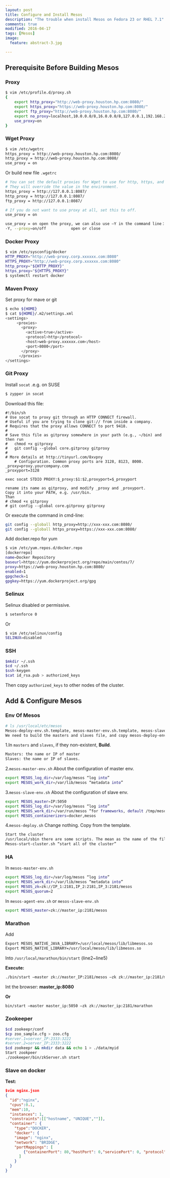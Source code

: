 ```yaml
---
layout: post
title: Configure and Install Mesos
description: "The trouble when install Mesos on Fedora 23 or RHEL 7.1"
comments: true
modified: 2016-04-17
tags: [Mesos]
image:
  feature: abstract-3.jpg

---
```


## Prerequisite Before Building Mesos ##

### Proxy ###

```bash
$ vim /etc/profile.d/proxy.sh
{
	export http_proxy="http://web-proxy.houston.hp.com:8080/"
	export https_proxy="https://web-proxy.houston.hp.com:8080/"
	export ftp_proxy="http://web-proxy.houston.hp.com:8080/"
	export no_proxy=localhost,10.0.0.0/8,16.0.0.0/8,127.0.0.1,192.168.20.0/24
	use_proxy=on
}
```

### Wget Proxy ###

```bash
$ vim /etc/wgetrc
https_proxy = http://web-proxy.houston.hp.com:8080/
http_proxy = http://web-proxy.houston.hp.com:8080/
use_proxy = on   
```

Or build new file `.wgetrc`  

```bash
# You can set the default proxies for Wget to use for http, https, and ftp.
# They will override the value in the environment.
https_proxy = http://127.0.0.1:8087/
http_proxy = http://127.0.0.1:8087/
ftp_proxy = http://127.0.0.1:8087/

# If you do not want to use proxy at all, set this to off.
use_proxy = on

use_proxy = on open the proxy, we can also use –Y in the command line：
-Y, --proxy=on/off           open or close  
```

### Docker Proxy ###

```bash  
$ vim /etc/sysconfig/docker
HTTP_PROXY="http://web-proxy.corp.xxxxxx.com:8080"
HTTPS_PROXY="http://web-proxy.corp.xxxxxx.com:8080"
http_proxy="${HTTP_PROXY}"
https_proxy="${HTTPS_PROXY}"
$ systemctl restart docker
```

### Maven Proxy ###

Set proxy for mave or git  

```bash
$ echo ${HOME}
$ cat ${HOME}/.m2/settings.xml
<settings>
     <proxies>
       <proxy>
         <active>true</active>
         <protocol>http</protocol>
         <host>web-proxy.xxxxxx.com</host>
         <port>8080</port>
       </proxy>
      </proxies>
</settings>
```

### Git Proxy ###

Install `socat` .e.g. on SUSE  

```bash
$ zypper in socat
```

Download this file:

```
#!/bin/sh
# Use socat to proxy git through an HTTP CONNECT firewall.
# Useful if you are trying to clone git:// from inside a company.
# Requires that the proxy allows CONNECT to port 9418.
#
# Save this file as gitproxy somewhere in your path (e.g., ~/bin) and then run
#   chmod +x gitproxy
#   git config --global core.gitproxy gitproxy
#
# More details at http://tinyurl.com/8xvpny
	# Configuration. Common proxy ports are 3128, 8123, 8000.
_proxy=proxy.yourcompany.com
_proxyport=3128

exec socat STDIO PROXY:$_proxy:$1:$2,proxyport=$_proxyport

rename its name as gitproxy, and modify _proxy and _proxyport.
Copy it into your PATH, e.g. /usr/bin.
Than 
# chmod +x gitproxy
# git config --global core.gitproxy gitproxy
```

Or execute the command in cmd-line:  

```bash	
git config --globall http_proxy=http://xxx-xxx.com:8080/
git config --globall https_proxy=https://xxx-xxx.com:8080/  
```

Add docker.repo for yum  

```bash
$ vim /etc/yum.repos.d/docker.repo
[dockerrepo]
name=Docker Repository
baseurl=https://yum.dockerproject.org/repo/main/centos/7/
proxy=https://web-proxy.houston.hp.com:8080/
enabled=1
gpgcheck=1
gpgkey=https://yum.dockerproject.org/gpg
```

### Selinux ###

Selinux disabled or permissive.  

```bash
$ setenforce 0 
```
Or 

```bash
$ vim /etc/selinux/config
SELINUX=disabled  
```

### SSH ###

```bash
$mkdir ~/.ssh
$cd ~/.ssh
$ssh-keygen
$cat id_rsa.pub > authorized_keys
```

Then copy `authorized_keys` to other nodes of the cluster.  

## Add & Configure Mesos ##

### Env Of Mesos ###

```bash
# ls /usr/local/etc/mesos
Mesos-deploy-env.sh.template, mesos-master-env.sh.template, mesos-slave-env.sh.template.
We need to build the masters and slaves file, and copy mesos-deploy-env.sh, mesos-master-env.sh, mesos-slave-env.sh  
```

1.In `masters` and `slaves`, if they non-existent, **Build**.

```bash
Masters: the name or IP of master  
Slaves: the name or IP of slaves.  
```

2.`mesos-master-env.sh`
About the configuration of master env.   

```bash
export MESOS_log_dir=/var/log/mesos “log into”  
export MESOS_work_dir=/var/lib/mesos “metadata into”  
```

3.`mesos-slave-env.sh`
About the configuration of slave env.  

```bash
export MESOS_master=IP:5050  
export MESOS_log_dir=/var/log/mesos “log into”  
export MESOS_work_dir=/var/run/mesos “for frameworks, default /tmp/mesos”  
export MESOS_containerizers=docker,mesos  
```

4.`mesos-deploy.sh` 
Change nothing. Copy from the template.  

```bash
Start the cluster  
/usr/local/sbin there are some scripts. The mean as the name of the files.  
Mesos-start-cluster.sh “start all of the cluster”  
```

### HA ###

In `mesos-master-env.sh`

```bash
export MESOS_log_dir=/var/log/mesos “log into”
export MESOS_work_dir=/var/lib/mesos “metadata into”
export MESOS_zk=zk://IP_1:2181,IP_2:2181,IP_3:2181/mesos
export MESOS_quorum=2
```
		
In `mesos-agent-env.sh` or `mesos-slave-env.sh`

```bash
export MESOS_master=zk://master_ip:2181/mesos
```

### Marathon ###

Add  

```bash
Export MESOS_NATIVE_JAVA_LIBRARY=/usr/local/mesos/lib/libmesos.so
Export MESOS_NATIVE_LIBRARY=/usr/local/mesos/lib/libmesos.so  
```

Into `/usr/local/marathon/bin/start` (line2~line5)  

**Execute:**  

```bash
./bin/start –master zk://master_IP:2181/mesos –zk zk://master_ip:2181/marathon
```

Int the browser: **master_ip:8080**  

**Or**  

```bash
bin/start –master master_ip:5050 –zk zk://master_ip:2181/marathon
```

### Zookeeper ###

```bash
$cd zookeepr/conf
$cp zoo_sample.cfg > zoo.cfg
#server.1=server_IP:2333:3222
#server.2=server_IP:2333:3222
$cd zookeepr && mkdir data && echo 1 > ./data/myid
Start zookpeer
./zookeeper/bin/zkServer.sh start  
```

### Slave on docker ###

**Test:**

```json
$vim nginx.json
{
  "id":"nginx",
  "cpus":0.1,
  "mem":10,
  "instances": 1,
  "constraints":[["hostname", "UNIQUE",""]],
  "container": {
    "type":"DOCKER",
    "docker": {
    "image": "nginx",
    "network": "BRIDGE",
    "portMappings": [
        {"containerPort": 80,"hostPort": 0,"servicePort": 0, "protocol":"tcp" }
      ]
    }
  }
}
```







